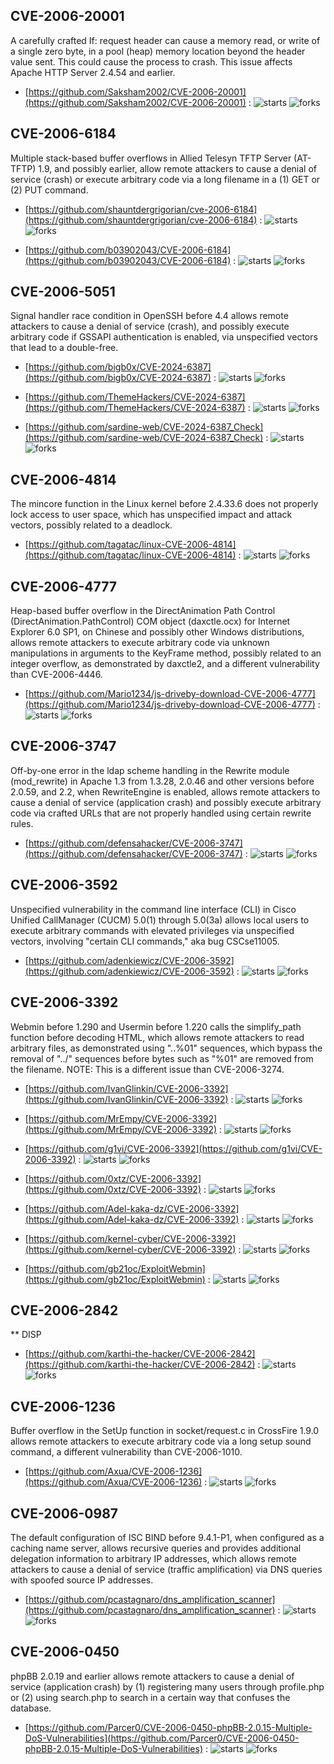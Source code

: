 ## CVE-2006-20001
 A carefully crafted If: request header can cause a memory read, or write of a single zero byte, in a pool (heap) memory location beyond the header value sent. This could cause the process to crash. This issue affects Apache HTTP Server 2.4.54 and earlier.



- [https://github.com/Saksham2002/CVE-2006-20001](https://github.com/Saksham2002/CVE-2006-20001) :  ![starts](https://img.shields.io/github/stars/Saksham2002/CVE-2006-20001.svg) ![forks](https://img.shields.io/github/forks/Saksham2002/CVE-2006-20001.svg)

## CVE-2006-6184
 Multiple stack-based buffer overflows in Allied Telesyn TFTP Server (AT-TFTP) 1.9, and possibly earlier, allow remote attackers to cause a denial of service (crash) or execute arbitrary code via a long filename in a (1) GET or (2) PUT command.



- [https://github.com/shauntdergrigorian/cve-2006-6184](https://github.com/shauntdergrigorian/cve-2006-6184) :  ![starts](https://img.shields.io/github/stars/shauntdergrigorian/cve-2006-6184.svg) ![forks](https://img.shields.io/github/forks/shauntdergrigorian/cve-2006-6184.svg)

- [https://github.com/b03902043/CVE-2006-6184](https://github.com/b03902043/CVE-2006-6184) :  ![starts](https://img.shields.io/github/stars/b03902043/CVE-2006-6184.svg) ![forks](https://img.shields.io/github/forks/b03902043/CVE-2006-6184.svg)

## CVE-2006-5051
 Signal handler race condition in OpenSSH before 4.4 allows remote attackers to cause a denial of service (crash), and possibly execute arbitrary code if GSSAPI authentication is enabled, via unspecified vectors that lead to a double-free.



- [https://github.com/bigb0x/CVE-2024-6387](https://github.com/bigb0x/CVE-2024-6387) :  ![starts](https://img.shields.io/github/stars/bigb0x/CVE-2024-6387.svg) ![forks](https://img.shields.io/github/forks/bigb0x/CVE-2024-6387.svg)

- [https://github.com/ThemeHackers/CVE-2024-6387](https://github.com/ThemeHackers/CVE-2024-6387) :  ![starts](https://img.shields.io/github/stars/ThemeHackers/CVE-2024-6387.svg) ![forks](https://img.shields.io/github/forks/ThemeHackers/CVE-2024-6387.svg)

- [https://github.com/sardine-web/CVE-2024-6387_Check](https://github.com/sardine-web/CVE-2024-6387_Check) :  ![starts](https://img.shields.io/github/stars/sardine-web/CVE-2024-6387_Check.svg) ![forks](https://img.shields.io/github/forks/sardine-web/CVE-2024-6387_Check.svg)

## CVE-2006-4814
 The mincore function in the Linux kernel before 2.4.33.6 does not properly lock access to user space, which has unspecified impact and attack vectors, possibly related to a deadlock.



- [https://github.com/tagatac/linux-CVE-2006-4814](https://github.com/tagatac/linux-CVE-2006-4814) :  ![starts](https://img.shields.io/github/stars/tagatac/linux-CVE-2006-4814.svg) ![forks](https://img.shields.io/github/forks/tagatac/linux-CVE-2006-4814.svg)

## CVE-2006-4777
 Heap-based buffer overflow in the DirectAnimation Path Control (DirectAnimation.PathControl) COM object (daxctle.ocx) for Internet Explorer 6.0 SP1, on Chinese and possibly other Windows distributions, allows remote attackers to execute arbitrary code via unknown manipulations in arguments to the KeyFrame method, possibly related to an integer overflow, as demonstrated by daxctle2, and a different vulnerability than CVE-2006-4446.



- [https://github.com/Mario1234/js-driveby-download-CVE-2006-4777](https://github.com/Mario1234/js-driveby-download-CVE-2006-4777) :  ![starts](https://img.shields.io/github/stars/Mario1234/js-driveby-download-CVE-2006-4777.svg) ![forks](https://img.shields.io/github/forks/Mario1234/js-driveby-download-CVE-2006-4777.svg)

## CVE-2006-3747
 Off-by-one error in the ldap scheme handling in the Rewrite module (mod_rewrite) in Apache 1.3 from 1.3.28, 2.0.46 and other versions before 2.0.59, and 2.2, when RewriteEngine is enabled, allows remote attackers to cause a denial of service (application crash) and possibly execute arbitrary code via crafted URLs that are not properly handled using certain rewrite rules.



- [https://github.com/defensahacker/CVE-2006-3747](https://github.com/defensahacker/CVE-2006-3747) :  ![starts](https://img.shields.io/github/stars/defensahacker/CVE-2006-3747.svg) ![forks](https://img.shields.io/github/forks/defensahacker/CVE-2006-3747.svg)

## CVE-2006-3592
 Unspecified vulnerability in the command line interface (CLI) in Cisco Unified CallManager (CUCM) 5.0(1) through 5.0(3a) allows local users to execute arbitrary commands with elevated privileges via unspecified vectors, involving &quot;certain CLI commands,&quot; aka bug CSCse11005.



- [https://github.com/adenkiewicz/CVE-2006-3592](https://github.com/adenkiewicz/CVE-2006-3592) :  ![starts](https://img.shields.io/github/stars/adenkiewicz/CVE-2006-3592.svg) ![forks](https://img.shields.io/github/forks/adenkiewicz/CVE-2006-3592.svg)

## CVE-2006-3392
 Webmin before 1.290 and Usermin before 1.220 calls the simplify_path function before decoding HTML, which allows remote attackers to read arbitrary files, as demonstrated using &quot;..%01&quot; sequences, which bypass the removal of &quot;../&quot; sequences before bytes such as &quot;%01&quot; are removed from the filename.  NOTE: This is a different issue than CVE-2006-3274.



- [https://github.com/IvanGlinkin/CVE-2006-3392](https://github.com/IvanGlinkin/CVE-2006-3392) :  ![starts](https://img.shields.io/github/stars/IvanGlinkin/CVE-2006-3392.svg) ![forks](https://img.shields.io/github/forks/IvanGlinkin/CVE-2006-3392.svg)

- [https://github.com/MrEmpy/CVE-2006-3392](https://github.com/MrEmpy/CVE-2006-3392) :  ![starts](https://img.shields.io/github/stars/MrEmpy/CVE-2006-3392.svg) ![forks](https://img.shields.io/github/forks/MrEmpy/CVE-2006-3392.svg)

- [https://github.com/g1vi/CVE-2006-3392](https://github.com/g1vi/CVE-2006-3392) :  ![starts](https://img.shields.io/github/stars/g1vi/CVE-2006-3392.svg) ![forks](https://img.shields.io/github/forks/g1vi/CVE-2006-3392.svg)

- [https://github.com/0xtz/CVE-2006-3392](https://github.com/0xtz/CVE-2006-3392) :  ![starts](https://img.shields.io/github/stars/0xtz/CVE-2006-3392.svg) ![forks](https://img.shields.io/github/forks/0xtz/CVE-2006-3392.svg)

- [https://github.com/Adel-kaka-dz/CVE-2006-3392](https://github.com/Adel-kaka-dz/CVE-2006-3392) :  ![starts](https://img.shields.io/github/stars/Adel-kaka-dz/CVE-2006-3392.svg) ![forks](https://img.shields.io/github/forks/Adel-kaka-dz/CVE-2006-3392.svg)

- [https://github.com/kernel-cyber/CVE-2006-3392](https://github.com/kernel-cyber/CVE-2006-3392) :  ![starts](https://img.shields.io/github/stars/kernel-cyber/CVE-2006-3392.svg) ![forks](https://img.shields.io/github/forks/kernel-cyber/CVE-2006-3392.svg)

- [https://github.com/gb21oc/ExploitWebmin](https://github.com/gb21oc/ExploitWebmin) :  ![starts](https://img.shields.io/github/stars/gb21oc/ExploitWebmin.svg) ![forks](https://img.shields.io/github/forks/gb21oc/ExploitWebmin.svg)

## CVE-2006-2842
 ** DISP



- [https://github.com/karthi-the-hacker/CVE-2006-2842](https://github.com/karthi-the-hacker/CVE-2006-2842) :  ![starts](https://img.shields.io/github/stars/karthi-the-hacker/CVE-2006-2842.svg) ![forks](https://img.shields.io/github/forks/karthi-the-hacker/CVE-2006-2842.svg)

## CVE-2006-1236
 Buffer overflow in the SetUp function in socket/request.c in CrossFire 1.9.0 allows remote attackers to execute arbitrary code via a long setup sound command, a different vulnerability than CVE-2006-1010.



- [https://github.com/Axua/CVE-2006-1236](https://github.com/Axua/CVE-2006-1236) :  ![starts](https://img.shields.io/github/stars/Axua/CVE-2006-1236.svg) ![forks](https://img.shields.io/github/forks/Axua/CVE-2006-1236.svg)

## CVE-2006-0987
 The default configuration of ISC BIND before 9.4.1-P1, when configured as a caching name server, allows recursive queries and provides additional delegation information to arbitrary IP addresses, which allows remote attackers to cause a denial of service (traffic amplification) via DNS queries with spoofed source IP addresses.



- [https://github.com/pcastagnaro/dns_amplification_scanner](https://github.com/pcastagnaro/dns_amplification_scanner) :  ![starts](https://img.shields.io/github/stars/pcastagnaro/dns_amplification_scanner.svg) ![forks](https://img.shields.io/github/forks/pcastagnaro/dns_amplification_scanner.svg)

## CVE-2006-0450
 phpBB 2.0.19 and earlier allows remote attackers to cause a denial of service (application crash) by (1) registering many users through profile.php or (2) using search.php to search in a certain way that confuses the database.



- [https://github.com/Parcer0/CVE-2006-0450-phpBB-2.0.15-Multiple-DoS-Vulnerabilities](https://github.com/Parcer0/CVE-2006-0450-phpBB-2.0.15-Multiple-DoS-Vulnerabilities) :  ![starts](https://img.shields.io/github/stars/Parcer0/CVE-2006-0450-phpBB-2.0.15-Multiple-DoS-Vulnerabilities.svg) ![forks](https://img.shields.io/github/forks/Parcer0/CVE-2006-0450-phpBB-2.0.15-Multiple-DoS-Vulnerabilities.svg)
